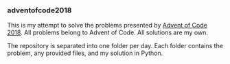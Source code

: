 ### adventofcode2018

This is my attempt to solve the problems presented by [Advent of Code 2018](https://adventofcode.com/2018). All problems belong to Advent of Code. All solutions are my own.

The repository is separated into one folder per day. Each folder contains the problem, any provided files, and my solution in Python.
